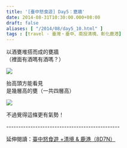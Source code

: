 ```yaml
---
title: '[臺中怒食遊] Day5：甕牆'
date: 2014-08-31T10:30:00.000+08:00
draft: false
aliases: [ "/2014/08/day5_10.html" ]
tags : [travel - 臺灣・臺中、南投清境、彰化鹿港]
---
```


以酒甕堆搭而成的甕牆  
（裡面有酒嗎有酒嗎？）  

[![](https://1.bp.blogspot.com/-MeXdJoI3LYQ/XEwx419I7XI/AAAAAAAAGtY/kS_-95Rhp2ML4kupt9ZM6PVNgvJnyPENgCLcBGAs/s640/15080166582_26afc97345_z.jpg)](https://1.bp.blogspot.com/-MeXdJoI3LYQ/XEwx419I7XI/AAAAAAAAGtY/kS_-95Rhp2ML4kupt9ZM6PVNgvJnyPENgCLcBGAs/s1600/15080166582_26afc97345_z.jpg)

抬高頭方能看見  
是幾層高的甕（一共四層高）  

[![](https://3.bp.blogspot.com/-Sbq2dI08zWk/XEwx8ntVu8I/AAAAAAAAGtc/gvKD8StE3zQNPJw9Fp-Y2h6J_yYyDlwsgCLcBGAs/s640/14893831179_67f9fc5fa8_z.jpg)](https://3.bp.blogspot.com/-Sbq2dI08zWk/XEwx8ntVu8I/AAAAAAAAGtc/gvKD8StE3zQNPJw9Fp-Y2h6J_yYyDlwsgCLcBGAs/s1600/14893831179_67f9fc5fa8_z.jpg)

不過覺得這條更有氣勢！  
  
\-----------------------------------------------  
  
延伸閱讀：[臺中怒食遊 +清境 & 鹿港（8D7N）](http://www.hidie.net/2014/09/8d7n.html)